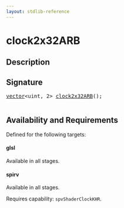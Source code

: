```yaml
---
layout: stdlib-reference
---
```


# clock2x32ARB

## Description





## Signature 

<pre>
<a href="../types/vector/index.md" class="code_type">vector</a>&lt;<span class="code_keyword">uint</span>, 2&gt; <a href="clock2x32arb-9ab.md">clock2x32ARB</a>();

</pre>

## Availability and Requirements

Defined for the following targets:

#### glsl
Available in all stages.

#### spirv
Available in all stages.

Requires capability: `spvShaderClockKHR`.



<script>
// Fix .md links to .html when on ReadTheDocs
if (window.location.hostname.includes('readthedocs') || 
    window.location.hostname.includes('rtfd.io')) {
  document.addEventListener('DOMContentLoaded', function() {
    const links = document.querySelectorAll('a');
    links.forEach(link => {
      if (link.getAttribute('href') && link.getAttribute('href').endsWith('.md')) {
        link.href = link.href.replace(/\.md($|#|\?)/, '.html$1');
      }
    });
  });
}
</script>
